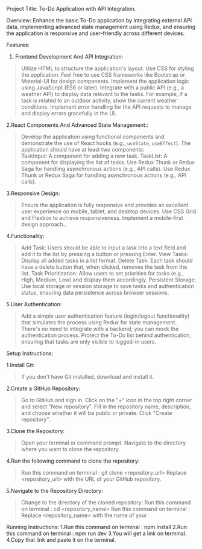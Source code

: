 Project Title: To-Do Application with API Integration.

Overview: Enhance the basic To-Do application by integrating external API data, implementing advanced state management using Redux, and ensuring the application is responsive and user-friendly across different devices.

Features:
1. Frontend Development And API Integration:
>Utilize HTML to structure the application's layout.
>Use CSS for styling the application. Feel free to use CSS frameworks like Bootstrap or Material-UI for design components.
>Implement the application logic using JavaScript (ES6 or later).
>Integrate with a public API (e.g., a weather API) to display data relevant to the tasks. For example, if a task is related to an outdoor activity, show the current weather conditions.
>Implement error handling for the API requests to manage and display errors gracefully in the UI.

2.React Components And Advanced State Management::
>Develop the application using functional components and demonstrate the use of React hooks (e.g., `useState`, `useEffect`).
>The application should have at least two components:    
>TaskInput: A component for adding a new task.
>TaskList: A component for displaying the list of tasks.
>Use Redux Thunk or Redux Saga for handling asynchronous actions (e.g., API calls).
>Use Redux Thunk or Redux Saga for handling asynchronous actions (e.g., API calls).



3.Responsive Design: 
>Ensure the application is fully responsive and provides an excellent user experience on mobile, tablet, and desktop devices. Use CSS Grid and Flexbox to achieve responsiveness.
>Implement a mobile-first design approach..


4.Functionality:
>Add Task: Users should be able to input a task into a text field and add it to the list by pressing a button or pressing Enter.
>View Tasks: Display all added tasks in a list format.
>Delete Task: Each task should have a delete button that, when clicked, removes the task from the list.
>Task Prioritization: Allow users to set priorities for tasks (e.g., High, Medium, Low) and display them accordingly.
>Persistent Storage: Use local storage or session storage to save tasks and authentication status, ensuring data persistence across browser sessions.

5.User Authentication:
>Add a simple user authentication feature (login/logout functionality) that simulates the process using Redux for state management. There's no need to integrate with a backend; you can mock the authentication process.
>Protect the To-Do list behind authentication, ensuring that tasks are only visible to logged-in users.


Setup Instructions: 

1.Install Git:
>If you don't have Git installed, download and install it.

2.Create a GitHub Repository:
>Go to GitHub and sign in.
>Click on the "+" icon in the top right corner and select "New repository".
>Fill in the repository name, description, and choose whether it will be public or private.
>Click "Create repository".

3.Clone the Repository:
>Open your terminal or command prompt.
>Navigate to the directory where you want to clone the repository.

4.Run the following command to clone the repository:
>Run this command on terminal : git clone <repository_url>
>Replace <repository_url> with the URL of your GitHub repository.

5.Navigate to the Repository Directory:
>Change to the directory of the cloned repository:
>Run this command on terminal : cd <repository_name>
>Run this command on terminal : Replace <repository_name> with the name of your

Running Instructions: 
1.Run this command on terminal : npm install
2.Run this command on terminal : npm run dev
3.You will get a link on terminal.
4.Copy that link and paste it on the terminal.
